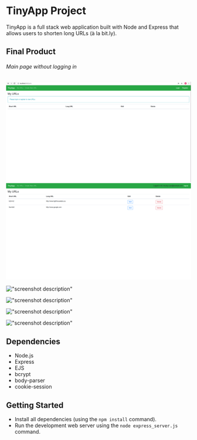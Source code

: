 # TinyApp Project

TinyApp is a full stack web application built with Node and Express that allows users to shorten long URLs (à la bit.ly).

## Final Product

###### Main page without logging in
!["MainPage without logging in"](https://github.com/mab321/tinyapp/blob/master/pics/mainPageNoLogin.png?raw=true)
!["screenshot description"](https://github.com/mab321/tinyapp/blob/master/pics/loginMain.png?raw=true)

!["screenshot description"](#)

!["screenshot description"](#)

!["screenshot description"](#)

!["screenshot description"](#)

## Dependencies

- Node.js
- Express
- EJS
- bcrypt
- body-parser
- cookie-session


## Getting Started

- Install all dependencies (using the `npm install` command).
- Run the development web server using the `node express_server.js` command.
